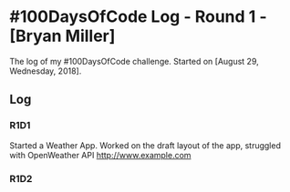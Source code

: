 # #100DaysOfCode Log - Round 1 - [Bryan Miller]

The log of my #100DaysOfCode challenge. Started on [August 29, Wednesday, 2018].

## Log

### R1D1 
Started a Weather App. Worked on the draft layout of the app, struggled with OpenWeather API http://www.example.com

### R1D2
